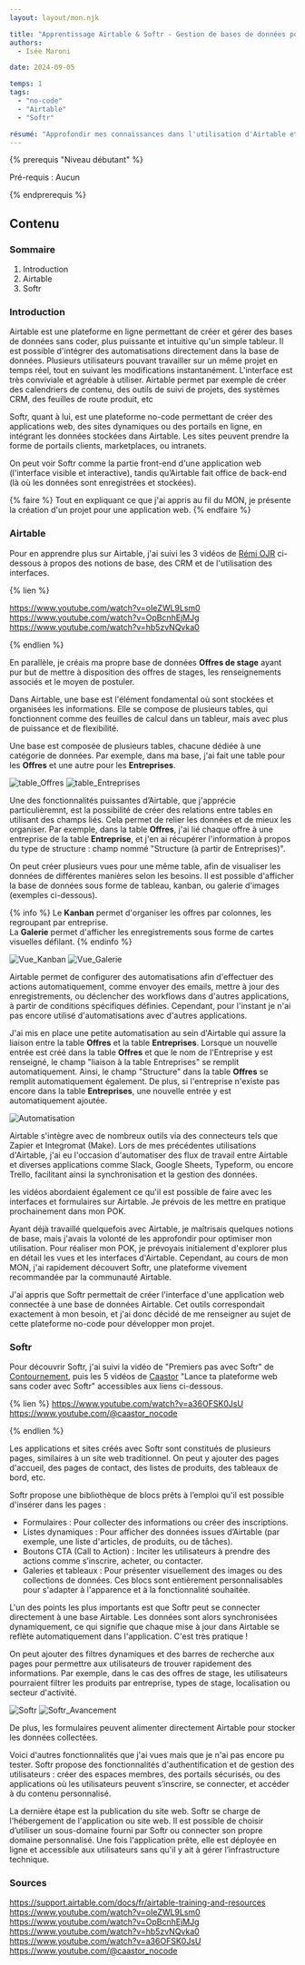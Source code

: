```yaml
---
layout: layout/mon.njk

title: "Apprentissage Airtable & Softr - Gestion de bases de données pour une application web"
authors:
  - Isée Maroni

date: 2024-09-05

temps: 1
tags:
  - "no-code"
  - "Airtable"
  - "Softr"

résumé: "Approfondir mes connaissances dans l'utilisation d'Airtable et découvrir Softr, en vue de faire une application web liée à la base de donnée (POK 1)."
---
```


{% prerequis "Niveau débutant" %}

Pré-requis : Aucun

{% endprerequis %}

## Contenu

### Sommaire
1. Introduction
2. Airtable
3. Softr


### Introduction

Airtable est une plateforme en ligne permettant de créer et gérer des bases de données sans coder, plus puissante et intuitive qu'un simple tableur. Il est possible d'intégrer des automatisations directement dans la base de données. Plusieurs utilisateurs pouvant travailler sur un même projet en temps réel, tout en suivant les modifications instantanément. L'interface est très conviviale et agréable à utiliser. Airtable permet par exemple de créer des calendriers de contenu, des outils de suivi de projets, des systèmes CRM, des feuilles de route produit, etc

Softr, quant à lui, est une plateforme no-code permettant de créer des applications web, des sites dynamiques ou des portails en ligne, en intégrant les données stockées dans Airtable. Les sites peuvent prendre la forme de portails clients, marketplaces, ou intranets.

On peut voir Softr comme la partie front-end d'une application web (l'interface visible et interactive), tandis qu’Airtable fait office de back-end (là où les données sont enregistrées et stockées).

{% faire %}
Tout en expliquant ce que j'ai appris au fil du MON, je présente la création d'un projet pour une application web.
{% endfaire %}


### Airtable

Pour en apprendre plus sur Airtable, j'ai suivi les 3 vidéos de [Rémi OJR](https://www.youtube.com/@remiojr) ci-dessous à propos des notions de base, des CRM et de l'utilisation des interfaces.

{% lien %}

https://www.youtube.com/watch?v=oIeZWL9Lsm0 \
https://www.youtube.com/watch?v=OpBcnhEjMJg \
https://www.youtube.com/watch?v=hb5zvNQvka0

{% endlien %}

En parallèle, je créais ma propre base de données **Offres de stage** ayant pur but de mettre à disposition des offres de stages, les renseignements associés et le moyen de postuler.

Dans Airtable, une base est l'élément fondamental où sont stockées et organisées les informations. Elle se compose de plusieurs tables, qui fonctionnent comme des feuilles de calcul dans un tableur, mais avec plus de puissance et de flexibilité.

Une base est composée de plusieurs tables, chacune dédiée à une catégorie de données. 
Par exemple, dans ma base, j'ai fait une table pour les **Offres** et une autre pour les **Entreprises**.

![table_Offres](https://raw.githubusercontent.com/do-it-ecm/promo-2024-2025/main/Isee-Maroni/mon/temps-1.1/Airtable_tableOffres.png)
![table_Entreprises](https://raw.githubusercontent.com/do-it-ecm/promo-2024-2025/main/Isee-Maroni/mon/temps-1.1/Airtable_tableEntreprises.png)

Une des fonctionnalités puissantes d’Airtable, que j'apprécie particulièremnt, est la possibilité de créer des relations entre tables en utilisant des champs liés. Cela permet de relier les données et de mieux les organiser. Par exemple, dans la table **Offres**, j'ai lié chaque offre à une entreprise de la table **Entreprise**, et j'en ai récupérer l'information à propos du type de structure : champ nommé "Structure (à partir de Entreprises)".

On peut créer plusieurs vues pour une même table, afin de visualiser les données de différentes manières selon les besoins. Il est possible d'afficher la base de données sous forme de tableau, kanban, ou galerie d'images (exemples ci-dessous).


{% info %}
Le **Kanban** permet d'organiser les offres par colonnes, les regroupant par entreprise. \
La **Galerie** permet d'afficher les enregistrements sous forme de cartes visuelles défilant.
{% endinfo %}


![Vue_Kanban](https://raw.githubusercontent.com/do-it-ecm/promo-2024-2025/main/Isee-Maroni/mon/temps-1.1/Airtable_VueKanban.png)
![Vue_Galerie](https://raw.githubusercontent.com/do-it-ecm/promo-2024-2025/main/Isee-Maroni/mon/temps-1.1/Airtable_VueGalerie.png)

Airtable permet de configurer des automatisations afin d'effectuer des actions automatiquement, comme envoyer des emails, mettre à jour des enregistrements, ou déclencher des workflows dans d'autres applications, à partir de conditions spécifiques définies. Cependant, pour l'instant je n'ai pas encore utilisé d'automatisations avec d'autres applications.

J'ai mis en place une petite automatisation au sein d'Airtable qui assure la liaison entre la table **Offres** et la table **Entreprises**. Lorsque un nouvelle entrée est créé dans la table **Offres** et que le nom de l'Entreprise y est renseigné, le champ "liaison à la table Entreprises" se remplit automatiquement. Ainsi, le champ "Structure" dans la table **Offres** se remplit automatiquement également. De plus, si l'entreprise n'existe pas encore dans la table **Entreprises**, une nouvelle entrée y est automatiquement ajoutée. 

![Automatisation](https://raw.githubusercontent.com/do-it-ecm/promo-2024-2025/main/Isee-Maroni/mon/temps-1.1/Airtable_Automatisation.png)

Airtable s'intègre avec de nombreux outils via des connecteurs tels que Zapier et Integromat (Make). Lors de mes précédentes utilisations d'Airtable, j'ai eu l'occasion d'automatiser des flux de travail entre Airtable et diverses applications comme Slack, Google Sheets, Typeform, ou encore Trello, facilitant ainsi la synchronisation et la gestion des données.

les vidéos abordaient également ce qu'il est possible de faire avec les interfaces et formulaires sur Airtable. Je prévois de les mettre en pratique prochainement dans mon POK.


Ayant déjà travaillé quelquefois avec Airtable, je maîtrisais quelques notions de base, mais j'avais la volonté de les approfondir pour optimiser mon utilisation. Pour réaliser mon POK, je prévoyais initialement d'explorer plus en détail les vues et les interfaces d'Airtable. Cependant, au cours de mon MON, j'ai rapidement découvert Softr, une plateforme vivement recommandée par la communauté Airtable. 

J'ai appris que Softr permettait de créer l'interface d'une application web connectée à une base de données Airtable. Cet outils correspondait exactement à mon besoin, et j'ai donc décidé de me renseigner au sujet de cette plateforme no-code pour développer mon projet.


### Softr

Pour découvrir Softr, j'ai suivi la vidéo de "Premiers pas avec Softr" de [Contournement](https://www.youtube.com/@Contournement), puis les 5 vidéos de [Caastor](https://www.youtube.com/@caastor_nocode) "Lance ta plateforme web sans coder avec Softr" accessibles aux liens ci-dessous.

{% lien %}
https://www.youtube.com/watch?v=a36OFSK0JsU \
https://www.youtube.com/@caastor_nocode

{% endlien %}


Les applications et sites créés avec Softr sont constitués de plusieurs pages, similaires à un site web traditionnel. On peut y ajouter des pages d'accueil, des pages de contact, des listes de produits, des tableaux de bord, etc.

Softr propose une bibliothèque de blocs prêts à l’emploi qu'il est possible d'insérer dans les pages :

- Formulaires : Pour collecter des informations ou créer des inscriptions.
- Listes dynamiques : Pour afficher des données issues d’Airtable (par exemple, une liste d'articles, de produits, ou de tâches).
- Boutons CTA (Call to Action) : Inciter les utilisateurs à prendre des actions comme s’inscrire, acheter, ou contacter.
- Galeries et tableaux : Pour présenter visuellement des images ou des collections de données.
Ces blocs sont entièrement personnalisables pour s'adapter à l'apparence et à la fonctionnalité souhaitée.

L'un des points les plus importants est que Softr peut se connecter directement à une base Airtable. Les données sont alors synchronisées dynamiquement, ce qui signifie que chaque mise à jour dans Airtable se reflète automatiquement dans l'application. C'est très pratique !

On peut ajouter des filtres dynamiques et des barres de recherche aux pages pour permettre aux utilisateurs de trouver rapidement des informations. Par exemple, dans le cas des offres de stage, les utilisateurs pourraient filtrer les produits par entreprise, types de stage, localisation ou secteur d'activité. 

![Softr](https://raw.githubusercontent.com/do-it-ecm/promo-2024-2025/main/Isee-Maroni/mon/temps-1.1/Softr_InterfaceList.png)
![Softr_Avancement](https://raw.githubusercontent.com/do-it-ecm/promo-2024-2025/main/Isee-Maroni/mon/temps-1.1/Softr_OffresIntermediaire.png)

De plus, les formulaires peuvent alimenter directement Airtable pour stocker les données collectées.

Voici d'autres fonctionnalités que j'ai vues mais que je n'ai pas encore pu tester.
Softr propose des fonctionnalités d'authentification et de gestion des utilisateurs : créer des espaces membres, des portails sécurisés, ou des applications où les utilisateurs peuvent s’inscrire, se connecter, et accéder à du contenu personnalisé. 

La dernière étape est la publication du site web. Softr se charge de l'hébergement de l'application ou site web. Il est possible de choisir d’utiliser un sous-domaine fourni par Softr ou connecter son propre domaine personnalisé. Une fois l'application prête, elle est déployée en ligne et accessible aux utilisateurs sans qu'il y ait à gérer l’infrastructure technique.



### Sources
https://support.airtable.com/docs/fr/airtable-training-and-resources \
https://www.youtube.com/watch?v=oIeZWL9Lsm0 \
https://www.youtube.com/watch?v=OpBcnhEjMJg \
https://www.youtube.com/watch?v=hb5zvNQvka0 \
https://www.youtube.com/watch?v=a36OFSK0JsU \
https://www.youtube.com/@caastor_nocode
